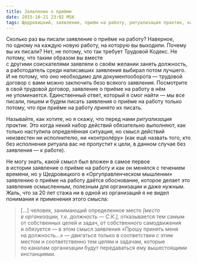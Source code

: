 ```yaml
---
title: Заявление о приёме
date: 2015-10-21 23:02 MSK
tags: Щедровицкий, заявление, приём на работу, ритуализация практик, кадры
---
```


Сколько раз вы писали заявление о приёме на работу? Наверное, по одному на каждую новую работу, на которую вы выходили. Почему вы их писали? Нет, не потому, что так требует Трудовой Кодекс. Не потому, что таким образом вы вместе с другими соискателями заявляли о своём желании занять должность, а работодатель среди написавших заявления выбирал потом лучшего. И не потому, что оно необходимо для документооборота — трудовой договор с вами можно заключить безо всякого заявления. Посмотрите в свой трудовой договор, заявление о приёме на работу в нём не упоминается. Единственный ответ, который я смог найти — мы все писали, пишем и будем писать заявления о приёме на работу только потому, что при приёме на работу *принято* их писать. 

Называйте, как хотите, но я скажу, что перед нами *ритуализация практик.* Это когда некий набор действий обязательно выполняют, как только наступила определённая ситуация, но смысл действий неизвестен ни исполнителю, ни «контролёру» (как ещё назвать того, кто без исполнения ритуала вас не пропустит к цели, в данном случае без заявления — к работе).

Не могу знать, какой смысл был вложен в самое первое в истории заявление о приёме на работу и как он менялся с течением времени, но у Щедровицкого в «Оргуправленческом мышлении» заявлению о приёме на работу даётся обоснование, которое делает это заявление осмысленным, полезным для организации и даже нужным. Жаль, что за 20 лет стажа ни в одной из организаций я не видел понимания и применения этого смысла:

> [...] человек, занимающий определенное место *[место в организации, т.е. должность — С.К.],*­ отказывается тем самым от собственных целей и задач, от собственного самодвижения и обязуется — в этом смысл заявления «Прошу принять меня на должность...» — двигаться только в соответствии с этим местом и соответственно тем целям и задачам, которые по каналам организации будут передаваться ему вышестоящими инстанциями.

